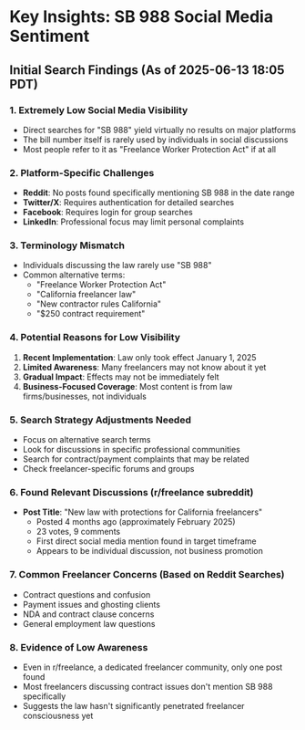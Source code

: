 # Key Insights: SB 988 Social Media Sentiment

## Initial Search Findings (As of 2025-06-13 18:05 PDT)

### 1. Extremely Low Social Media Visibility
- Direct searches for "SB 988" yield virtually no results on major platforms
- The bill number itself is rarely used by individuals in social discussions
- Most people refer to it as "Freelance Worker Protection Act" if at all

### 2. Platform-Specific Challenges
- **Reddit**: No posts found specifically mentioning SB 988 in the date range
- **Twitter/X**: Requires authentication for detailed searches
- **Facebook**: Requires login for group searches
- **LinkedIn**: Professional focus may limit personal complaints

### 3. Terminology Mismatch
- Individuals discussing the law rarely use "SB 988"
- Common alternative terms:
  - "Freelance Worker Protection Act"
  - "California freelancer law"
  - "New contractor rules California"
  - "$250 contract requirement"

### 4. Potential Reasons for Low Visibility
1. **Recent Implementation**: Law only took effect January 1, 2025
2. **Limited Awareness**: Many freelancers may not know about it yet
3. **Gradual Impact**: Effects may not be immediately felt
4. **Business-Focused Coverage**: Most content is from law firms/businesses, not individuals

### 5. Search Strategy Adjustments Needed
- Focus on alternative search terms
- Look for discussions in specific professional communities
- Search for contract/payment complaints that may be related
- Check freelancer-specific forums and groups

### 6. Found Relevant Discussions (r/freelance subreddit)
- **Post Title**: "New law with protections for California freelancers"
  - Posted 4 months ago (approximately February 2025)
  - 23 votes, 9 comments
  - First direct social media mention found in target timeframe
  - Appears to be individual discussion, not business promotion

### 7. Common Freelancer Concerns (Based on Reddit Searches)
- Contract questions and confusion
- Payment issues and ghosting clients
- NDA and contract clause concerns
- General employment law questions

### 8. Evidence of Low Awareness
- Even in r/freelance, a dedicated freelancer community, only one post found
- Most freelancers discussing contract issues don't mention SB 988 specifically
- Suggests the law hasn't significantly penetrated freelancer consciousness yet
